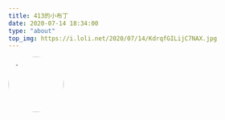 ```yaml
---
title: 413的小布丁
date: 2020-07-14 18:34:00
type: "about"
top_img: https://i.loli.net/2020/07/14/KdrqfGILijC7NAX.jpg
---
```


<img src="https://i.loli.net/2020/07/16/a6VcNfrO8T2JdDF.png" style="border-radius: 50%; width: 110px; height: auto;">



